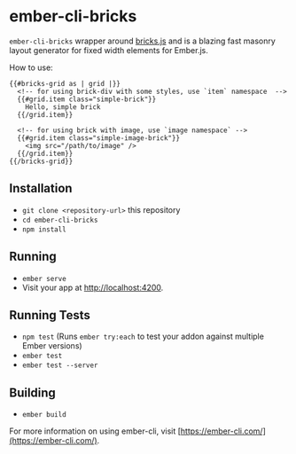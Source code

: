 # ember-cli-bricks

`ember-cli-bricks` wrapper around [bricks.js](http://callmecavs.com/bricks.js/)
and is a blazing fast masonry layout generator for fixed width elements for Ember.js.

How to use:
```es6
{{#bricks-grid as | grid |}}
  <!-- for using brick-div with some styles, use `item` namespace  -->
  {{#grid.item class="simple-brick"}}
    Hello, simple brick
  {{/grid.item}}

  <!-- for using brick with image, use `image namespace` -->
  {{#grid.item class="simple-image-brick"}}
    <img src="/path/to/image" />
  {{/grid.item}}
{{/bricks-grid}}
```

## Installation

* `git clone <repository-url>` this repository
* `cd ember-cli-bricks`
* `npm install`

## Running

* `ember serve`
* Visit your app at [http://localhost:4200](http://localhost:4200).

## Running Tests

* `npm test` (Runs `ember try:each` to test your addon against multiple Ember versions)
* `ember test`
* `ember test --server`

## Building

* `ember build`

For more information on using ember-cli, visit [https://ember-cli.com/](https://ember-cli.com/).
